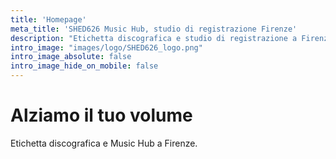 ```yaml
---
title: 'Homepage'
meta_title: 'SHED626 Music Hub, studio di registrazione Firenze'
description: "Etichetta discografica e studio di registrazione a Firenze"
intro_image: "images/logo/SHED626_logo.png"
intro_image_absolute: false
intro_image_hide_on_mobile: false
---
```


# Alziamo il tuo volume

Etichetta discografica e Music Hub a Firenze. 



